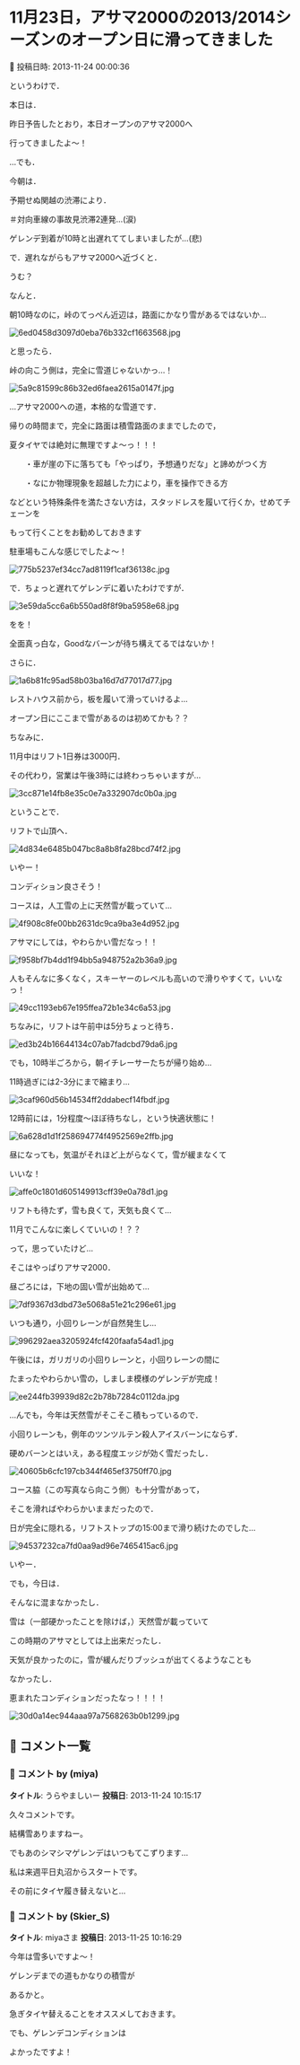# 11月23日，アサマ2000の2013/2014シーズンのオープン日に滑ってきました

📅 投稿日時: 2013-11-24 00:00:36

というわけで．


本日は．


昨日予告したとおり，本日オープンのアサマ2000へ


行ってきましたよ～！





…でも．


今朝は．


予期せぬ関越の渋滞により．


＃対向車線の事故見渋滞2連発…(涙)


ゲレンデ到着が10時と出遅れててしまいましたが…(悲)





で．遅れながらもアサマ2000へ近づくと．


うむ？


なんと．


朝10時なのに，峠のてっぺん近辺は，路面にかなり雪があるではないか…




![6ed0458d3097d0eba76b332cf1663568.jpg](images/6ed0458d3097d0eba76b332cf1663568.jpg)




と思ったら．


峠の向こう側は，完全に雪道じゃないかっ…！




![5a9c81599c86b32ed6faea2615a0147f.jpg](images/5a9c81599c86b32ed6faea2615a0147f.jpg)




…アサマ2000への道，本格的な雪道です．


帰りの時間まで，完全に路面は積雪路面のままでしたので，


夏タイヤでは絶対に無理ですよ～っ！！！


　　・車が崖の下に落ちても「やっぱり，予想通りだな」と諦めがつく方


　　・なにか物理現象を超越した力により，車を操作できる方


などという特殊条件を満たさない方は，スタッドレスを履いて行くか，せめてチェーンを


もって行くことをお勧めしておきます





駐車場もこんな感じでしたよ～！




![775b5237ef34cc7ad8119f1caf36138c.jpg](images/775b5237ef34cc7ad8119f1caf36138c.jpg)







で．ちょっと遅れてゲレンデに着いたわけですが．




![3e59da5cc6a6b550ad8f8f9ba5958e68.jpg](images/3e59da5cc6a6b550ad8f8f9ba5958e68.jpg)




をを！


全面真っ白な，Goodなバーンが待ち構えてるではないか！





さらに．




![1a6b81fc95ad58b03ba16d7d77017d77.jpg](images/1a6b81fc95ad58b03ba16d7d77017d77.jpg)




レストハウス前から，板を履いて滑っていけるよ…


オープン日にここまで雪があるのは初めてかも？？





ちなみに．


11月中はリフト1日券は3000円．


その代わり，営業は午後3時には終わっちゃいますが…




![3cc871e14fb8e35c0e7a332907dc0b0a.jpg](images/3cc871e14fb8e35c0e7a332907dc0b0a.jpg)




ということで．


リフトで山頂へ．




![4d834e6485b047bc8a8b8fa28bcd74f2.jpg](images/4d834e6485b047bc8a8b8fa28bcd74f2.jpg)




いやー！


コンディション良さそう！





コースは，人工雪の上に天然雪が載っていて…




![4f908c8fe00bb2631dc9ca9ba3e4d952.jpg](images/4f908c8fe00bb2631dc9ca9ba3e4d952.jpg)




アサマにしては，やわらかい雪だなっ！！




![f958bf7b4dd1f94bb5a948752a2b36a9.jpg](images/f958bf7b4dd1f94bb5a948752a2b36a9.jpg)




人もそんなに多くなく，スキーヤーのレベルも高いので滑りやすくて，いいなっ！




![49cc1193eb67e195ffea72b1e34c6a53.jpg](images/49cc1193eb67e195ffea72b1e34c6a53.jpg)







ちなみに，リフトは午前中は5分ちょっと待ち．




![ed3b24b16644134c07ab7fadcbd79da6.jpg](images/ed3b24b16644134c07ab7fadcbd79da6.jpg)




でも，10時半ごろから，朝イチレーサーたちが帰り始め…


11時過ぎには2-3分にまで縮まり…




![3caf960d56b14534ff2ddabecf14fbdf.jpg](images/3caf960d56b14534ff2ddabecf14fbdf.jpg)




12時前には，1分程度～ほぼ待ちなし，という快適状態に！




![6a628d1d1f258694774f4952569e2ffb.jpg](images/6a628d1d1f258694774f4952569e2ffb.jpg)







昼になっても，気温がそれほど上がらなくて，雪が緩まなくて


いいな！




![affe0c1801d605149913cff39e0a78d1.jpg](images/affe0c1801d605149913cff39e0a78d1.jpg)




リフトも待たず，雪も良くて，天気も良くて…


11月でこんなに楽しくていいの！？？


って，思っていたけど…





そこはやっぱりアサマ2000．


昼ごろには，下地の固い雪が出始めて…




![7df9367d3dbd73e5068a51e21c296e61.jpg](images/7df9367d3dbd73e5068a51e21c296e61.jpg)




いつも通り，小回りレーンが自然発生し…




![996292aea3205924fcf420faafa54ad1.jpg](images/996292aea3205924fcf420faafa54ad1.jpg)




午後には，ガリガリの小回りレーンと，小回りレーンの間に


たまったやわらかい雪の，しましま模様のゲレンデが完成！




![ee244fb39939d82c2b78b7284c0112da.jpg](images/ee244fb39939d82c2b78b7284c0112da.jpg)




…んでも，今年は天然雪がそこそこ積もっているので．


小回りレーンも，例年のツンツルテン殺人アイスバーンにならず．


硬めバーンとはいえ，ある程度エッジが効く雪だったし．




![40605b6cfc197cb344f465ef3750ff70.jpg](images/40605b6cfc197cb344f465ef3750ff70.jpg)




コース脇（この写真なら向こう側）も十分雪があって，


そこを滑ればやわらかいままだったので．


日が完全に隠れる，リフトストップの15:00まで滑り続けたのでした…




![94537232ca7fd0aa9ad96e7465415ac6.jpg](images/94537232ca7fd0aa9ad96e7465415ac6.jpg)







いやー．


でも，今日は．


そんなに混まなかったし．


雪は（一部硬かったことを除けば，）天然雪が載っていて


この時期のアサマとしては上出来だったし．


天気が良かったのに，雪が緩んだりブッシュが出てくるようなことも


なかったし．


恵まれたコンディションだったなっ！！！！







![30d0a14ec944aaa97a7568263b0b1299.jpg](images/30d0a14ec944aaa97a7568263b0b1299.jpg)

## 💬 コメント一覧

### 💬 コメント by (miya)
**タイトル**: うらやましいー
**投稿日**: 2013-11-24 10:15:17

久々コメントです。

結構雪ありますねー。

でもあのシマシマゲレンデはいつもてこずります…

私は来週平日丸沼からスタートです。

その前にタイヤ履き替えないと…

### 💬 コメント by (Skier_S)
**タイトル**: miyaさま
**投稿日**: 2013-11-25 10:16:29

今年は雪多いですよ～！



ゲレンデまでの道もかなりの積雪が

あるかと。

急ぎタイヤ替えることをオススメしておきます。



でも、ゲレンデコンディションは

よかったですよ！

